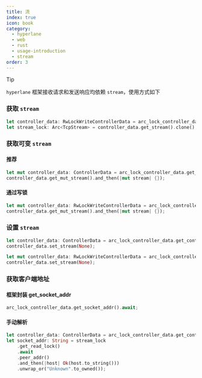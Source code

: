 ```yaml
---
title: 流
index: true
icon: book
category:
  - hyperlane
  - web
  - rust
  - usage-introduction
  - stream
order: 3
---
```


<Share colorful />

> [!tip]
>
> `hyperlane` 框架接收请求和发送响应均依赖 `stream`，使用方式如下

### 获取 `stream`

```rust
let controller_data: RwLockWriteControllerData = arc_lock_controller_data.get_write_lock().await;
let stream_lock: Arc<TcpStream> = controller_data.get_stream().clone().unwrap();
```

### 获取可变 `stream`

#### 推荐

```rust
let mut controller_data: ControllerData = arc_lock_controller_data.get_controller_data().await;
controller_data.get_mut_stream().and_then(|mut stream| {});
```

#### 通过写锁

```rust
let mut controller_data: RwLockWriteControllerData = arc_lock_controller_data.get_write_lock().await;
controller_data.get_mut_stream().and_then(|mut stream| {});
```

### 设置 `stream`

```rust
let controller_data: ControllerData = arc_lock_controller_data.get_controller_data().await;
controller_data.set_stream(None);
```

```rust
let mut controller_data: RwLockWriteControllerData = arc_lock_controller_data.get_write_lock().await;
controller_data.set_stream(None);
```

### 获取客户端地址

#### 框架封装 get_socket_addr

```rust
arc_lock_controller_data.get_socket_addr().await;
```

#### 手动解析

```rust
let controller_data: ControllerData = arc_lock_controller_data.get_controller_data().await;
let socket_addr: String = stream_lock
    .get_read_lock()
    .await
    .peer_addr()
    .and_then(|host| Ok(host.to_string()))
    .unwrap_or("Unknown".to_owned());
```

<Bottom />
